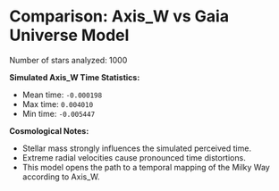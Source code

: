 # Comparison: Axis_W vs Gaia Universe Model

Number of stars analyzed: 1000

**Simulated Axis_W Time Statistics:**

- Mean time: `-0.000198`
- Max time: `0.004010`
- Min time: `-0.005447`

**Cosmological Notes:**
- Stellar mass strongly influences the simulated perceived time.
- Extreme radial velocities cause pronounced time distortions.
- This model opens the path to a temporal mapping of the Milky Way according to Axis_W.
